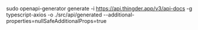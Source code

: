 sudo openapi-generator generate -i https://api.thingder.app/v3/api-docs -g typescript-axios -o ./src/api/generated --additional-properties=nullSafeAdditionalProps=true
